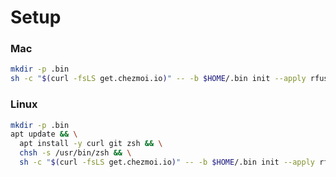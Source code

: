 # Setup

### Mac

```bash
mkdir -p .bin
sh -c "$(curl -fsLS get.chezmoi.io)" -- -b $HOME/.bin init --apply rfushimi
```

### Linux

```bash
mkdir -p .bin
apt update && \
  apt install -y curl git zsh && \
  chsh -s /usr/bin/zsh && \
  sh -c "$(curl -fsLS get.chezmoi.io)" -- -b $HOME/.bin init --apply rfushimi
```
